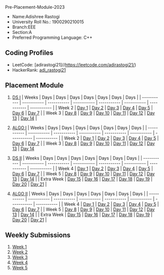 Pre-Placement-Module-2023

- Name:Adishree Rastogi
- University Roll No.: 1900290210015
- Branch:EEE
- Section:A
- Preferred Programming Language: C++

## Coding Profiles
- LeetCode: [adirastogi21]//https://leetcode.com/adirastogi21/)
- HackerRank: [adi_rastogi21](https://www.hackerrank.com/adi_rastogi21)

## Placement Module
1. [DS I](https://github.com/adishree21/Pre-Placement-Module-2023/tree/main/DS%20I)
    | Weeks | Days | Days | Days | Days | Days | Days | Days |
    | ----------- | ----------- | ----------- | ----------- | ----------- | ----------- | ----------- | ----------- | 
    | Week 2 | [Day 1](https://github.com/adishree21/Pre-Placement-Module-2023/tree/main/DS%20I/Day%201) | [Day 2](https://github.com/adishree21/Pre-Placement-Module-2023/tree/main/DS%20I/Day%202) | [Day 3](https://github.com/adishree21/Pre-Placement-Module-2023/tree/main/DS%20I/Day%203) | [Day 4](https://github.com/adishree21/Pre-Placement-Module-2023/tree/main/DS%20I/Day%204) | [Day 5](https://github.com/adishree21/Pre-Placement-Module-2023/tree/main/DS%20I/Day%205) | [Day 6](https://github.com/adishree21/Pre-Placement-Module-2023/tree/main/DS%20I/Day%206) | [Day 7](https://github.com/adishree21/Pre-Placement-Module-2023/tree/main/DS%20I/Day%207) |
    | Week 3 | [Day 8](https://github.com/adishree21/Pre-Placement-Module-2023/tree/main/DS%20I/Day%208) | [Day 9](https://github.com/adishree21/Pre-Placement-Module-2023/tree/main/DS%20I/Day%209) | [Day 10](https://github.com/adishree21/Pre-Placement-Module-2023/tree/main/DS%20I/Day%2010) | [Day 11](https://github.com/adishree21/Pre-Placement-Module-2023/tree/main/DS%20I/Day%2011) | [Day 12](https://github.com/adishree21/Pre-Placement-Module-2023/tree/main/DS%20I/Day%2012) | [Day 13](https://github.com/adishree21/Pre-Placement-Module-2023/tree/main/DS%20I/Day%2013) | [Day 14](https://github.com/adishree21/Pre-Placement-Module-2023/tree/main/DS%20I/Day%2014) |
    
2. [ALGO I](https://github.com/adishree21/Pre-Placement-Module-2023/tree/main/ALGO%20I)
    | Weeks | Days | Days | Days | Days | Days | Days | Days |
    | ----------- | ----------- | ----------- | ----------- | ----------- | ----------- | ----------- | ----------- |
    | Week 2 | [Day 1](https://github.com/adishree21/Pre-Placement-Module-2023/tree/main/ALGO%20I/Day%201) | [Day 2](https://github.com/adishree21/Pre-Placement-Module-2023/tree/main/ALGO%20I/Day%202) | [Day 3](https://github.com/adishree21/Pre-Placement-Module-2023/tree/main/ALGO%20I/Day%203) | [Day 4](https://github.com/adishree21/Pre-Placement-Module-2023/tree/main/ALGO%20I/Day%204) | [Day 5](https://github.com/adishree21/Pre-Placement-Module-2023/tree/main/ALGO%20I/Day%205) | [Day 6](https://github.com/adishree21/Pre-Placement-Module-2023/tree/main/ALGO%20I/Day%206) | [Day 7](https://github.com/adishree21/Pre-Placement-Module-2023/tree/main/ALGO%20I/Day%207) |
    | Week 3 | [Day 8](https://github.com/adishree21/Pre-Placement-Module-2023/tree/main/ALGO%20I/Day%208) | [Day 9](https://github.com/adishree21/Pre-Placement-Module-2023/tree/main/ALGO%20I/Day%209) | [Day 10](https://github.com/adishree21/Pre-Placement-Module-2023/tree/main/ALGO%20I/Day%2010) | [Day 11](https://github.com/adishree21/Pre-Placement-Module-2023/tree/main/ALGO%20I/Day%2011) | [Day 12](https://github.com/adishree21/Pre-Placement-Module-2023/tree/main/ALGO%20I/Day%2012) | [Day 13](https://github.com/adishree21/Pre-Placement-Module-2023/tree/main/ALGO%20I/Day%2013) | [Day 14](https://github.com/adishree21/Pre-Placement-Module-2023/tree/main/ALGO%20I/Day%2014)  
    
3. [DS II](https://github.com/adishree21/Pre-Placement-Module-2023/tree/main/DS%20II)
    | Weeks | Days | Days | Days | Days | Days | Days | Days |
    | ----------- | ----------- | ----------- | ----------- | ----------- | ----------- | ----------- | ----------- |
    | Week 4 | [Day 1](https://github.com/adishree21/Pre-Placement-Module-2023/tree/main/DS%20II/Day%201) | [Day 2](https://github.com/adishree21/Pre-Placement-Module-2023/tree/main/DS%20II/Day%202) | [Day 3](https://github.com/adishree21/Pre-Placement-Module-2023/tree/main/DS%20II/Day%203) | [Day 4](https://github.com/adishree21/Pre-Placement-Module-2023/tree/main/DS%20II/Day%204) | [Day 5](https://github.com/adishree21/Pre-Placement-Module-2023/tree/main/DS%20II/Day%205) | [Day 6](https://github.com/adishree21/Pre-Placement-Module-2023/tree/main/DS%20II/Day%206) | [Day 7](https://github.com/adishree21/Pre-Placement-Module-2023/tree/main/DS%20II/Day%207) | 
    | Week 5 | [Day 8](https://github.com/adishree21/Pre-Placement-Module-2023/tree/main/DS%20II/Day%208) | [Day 9](https://github.com/adishree21/Pre-Placement-Module-2023/tree/main/DS%20II/Day%209) | [Day 10](https://github.com/adishree21/Pre-Placement-Module-2023/tree/main/DS%20II/Day%2010) | [Day 11](https://github.com/adishree21/Pre-Placement-Module-2023/tree/main/DS%20II/Day%2011) | [Day 12](https://github.com/adishree21/Pre-Placement-Module-2023/tree/main/DS%20II/Day%2012) | [Day 13](https://github.com/adishree21/Pre-Placement-Module-2023/tree/main/DS%20II/Day%2013) | [Day 14](https://github.com/adishree21/Pre-Placement-Module-2023/tree/main/DS%20II/Day%2014) |
    | Extra Week | [Day 15](https://github.com/adishree21/Pre-Placement-Module-2023/tree/main/DS%20II/Day%2015) | [Day 16](https://github.com/adishree21/Pre-Placement-Module-2023/tree/main/DS%20II/Day%2016) | [Day 17](https://github.com/adishree21/Pre-Placement-Module-2023/tree/main/DS%20II/Day%2017) | [Day 18](https://github.com/adishree21/Pre-Placement-Module-2023/tree/main/DS%20II/Day%2018) | [Day 19](https://github.com/adishree21/Pre-Placement-Module-2023/tree/main/DS%20II/Day%2019) | [Day 20](https://github.com/adishree21/Pre-Placement-Module-2023/tree/main/DS%20II/Day%2020) | [Day 21](https://github.com/adishree21/Pre-Placement-Module-2023/tree/main/DS%20II/Day%2021) |
    
4. [ALGO II](https://github.com/adishree21/Pre-Placement-Module-2023/tree/main/ALGO%20II)
    | Weeks | Days | Days | Days | Days | Days | Days | Days |
    | ----------- | ----------- | ----------- | ----------- | ----------- | ----------- | ----------- | ----------- |
    | Week 4 | [Day 1](https://github.com/adishree21/Pre-Placement-Module-2023/tree/main/ALGO%20II/Day%201) | [Day 2](https://github.com/adishree21/Pre-Placement-Module-2023/tree/main/ALGO%20II/Day%202) | [Day 3](https://github.com/adishree21/Pre-Placement-Module-2023/tree/main/ALGO%20II/Day%203) | [Day 4](https://github.com/adishree21/Pre-Placement-Module-2023/tree/main/ALGO%20II/Day%204) | [Day 5](https://github.com/adishree21/Pre-Placement-Module-2023/tree/main/ALGO%20II/Day%205) | [Day 6](https://github.com/adishree21/Pre-Placement-Module-2023/tree/main/ALGO%20II/Day%206) | [Day 7](https://github.com/adishree21/Pre-Placement-Module-2023/tree/main/ALGO%20II/Day%207) |
    | Week 5 | [Day 8](https://github.com/adishree21/Pre-Placement-Module-2023/tree/main/ALGO%20II/Day%208) | [Day 9](https://github.com/adishree21/Pre-Placement-Module-2023/tree/main/ALGO%20II/Day%209) | [Day 10](https://github.com/adishree21/Pre-Placement-Module-2023/tree/main/ALGO%20II/Day%2010) | [Day 11](https://github.com/adishree21/Pre-Placement-Module-2023/tree/main/ALGO%20II/Day%2011) | [Day 12](https://github.com/adishree21/Pre-Placement-Module-2023/tree/main/ALGO%20II/Day%2012) | [Day 13](https://github.com/adishree21/Pre-Placement-Module-2023/tree/main/ALGO%20II/Day%2013) | [Day 14](https://github.com/adishree21/Pre-Placement-Module-2023/tree/main/ALGO%20II/Day%2014) |
    | Extra Week | [Day 15](https://github.com/adishree21/Pre-Placement-Module-2023/tree/main/ALGO%20II/Day%2015) | [Day 16](https://github.com/adishree21/Pre-Placement-Module-2023/tree/main/ALGO%20II/Day%2016) | [Day 17](https://github.com/adishree21/Pre-Placement-Module-2023/tree/main/ALGO%20II/Day%2017) | [Day 18](https://github.com/adishree21/Pre-Placement-Module-2023/tree/main/ALGO%20II/Day%2018) | [Day 19](https://github.com/adishree21/Pre-Placement-Module-2023/tree/main/ALGO%20II/Day%2019) | [Day 20](https://github.com/adishree21/Pre-Placement-Module-2023/tree/main/ALGO%20II/Day%2020) | [Day 21](https://github.com/adishree21/Pre-Placement-Module-2023/tree/main/ALGO%20II/Day%2021) |

## Weekly Submissions
1. [Week 1](https://github.com/adishree21/Pre-Placement-Module-2023/tree/main/Weekly%20Submissions/Week%201)
2. [Week 2](https://github.com/adishree21/Pre-Placement-Module-2023/tree/main/Weekly%20Submissions/Week%202)
3. [Week 3](https://github.com/adishree21/Pre-Placement-Module-2023/tree/main/Weekly%20Submissions/Week%203)
4. [Week 4](https://github.com/adishree21/Pre-Placement-Module-2023/tree/main/Weekly%20Submissions/Week%204)
5. [Week 5](https://github.com/adishree21/Pre-Placement-Module-2023/tree/main/Weekly%20Submissions/Week%205)
